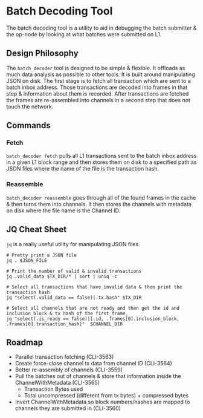 # Batch Decoding Tool

The batch decoding tool is a utility to aid in debugging the batch submitter & the op-node
by looking at what batches were submitted on L1.

## Design Philosophy

The `batch_decoder` tool is designed to be simple & flexible. It offloads as much data analysis
as possible to other tools. It is built around manipulating JSON on disk. The first stage is to
fetch all transaction which are sent to a batch inbox address. Those transactions are decoded into
frames in that step & information about them is recorded. After transactions are fetched the frames
are re-assembled into channels in a second step that does not touch the network.


## Commands

### Fetch

`batch_decoder fetch` pulls all L1 transactions sent to the batch inbox address in a given L1 block
range and then stores them on disk to a specified path as JSON files where the name of the file is
the transaction hash.

### Reassemble

`batch_decoder reassemble` goes through all of the found frames in the cache & then turns them
into channels. It then stores the channels with metadata on disk where the file name is the Channel ID.


## JQ Cheat Sheet

`jq` is a really useful utility for manipulating JSON files.

```
# Pretty print a JSON file
jq . $JSON_FILE

# Print the number of valid & invalid transactions
jq .valid_data $TX_DIR/* | sort | uniq -c  

# Select all transactions that have invalid data & then print the transaction hash
jq "select(.valid_data == false)|.tx.hash" $TX_DIR

# Select all channels that are not ready and then get the id and inclusion block & tx hash of the first frame.
jq "select(.is_ready == false)|[.id, .frames[0].inclusion_block, .frames[0].transaction_hash]"  $CHANNEL_DIR
```


## Roadmap

- Parallel transaction fetching (CLI-3563)
- Create force-close channel tx data from channel ID (CLI-3564)
- Better re-assembly of channels (CLI-3559)
- Pull the batches out of channels & store that information inside the ChannelWithMetadata (CLI-3565)
	- Transaction Bytes used
	- Total uncompressed (different from tx bytes) + compressed bytes
- Invert ChannelWithMetadata so block numbers/hashes are mapped to channels they are submitted in (CLI-3560)

